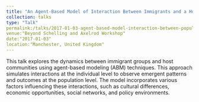```yaml
---
title: "An Agent-Based Model of Interaction Between Immigrants and a Host Population"
collection: talks
type: "Talk"
permalink:/talks/2017-01-03-agent-based-model-interaction-between-populations 
venue:"Beyond Schelling and Axelrod Workshop" 
date:"2017-01-03" 
location:"Manchester, United Kingdom"
---
```


This talk explores the dynamics between immigrant groups and host communities using agent-based modeling (ABM) techniques. This approach simulates interactions at the individual level to observe emergent patterns and outcomes at the population level. The model incorporates various factors influencing these interactions, such as cultural differences, economic opportunities, social networks, and policy environments.

